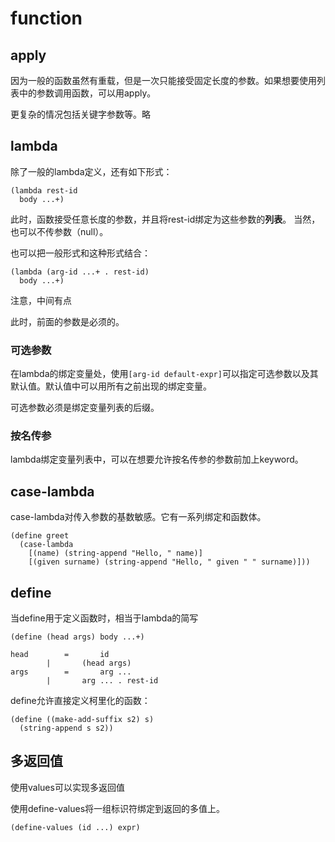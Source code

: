 # function

## apply

因为一般的函数虽然有重载，但是一次只能接受固定长度的参数。如果想要使用列表中的参数调用函数，可以用apply。

更复杂的情况包括关键字参数等。略

## lambda

除了一般的lambda定义，还有如下形式：

```
(lambda rest-id
  body ...+)
```

此时，函数接受任意长度的参数，并且将rest-id绑定为这些参数的**列表**。 当然，也可以不传参数（null）。

也可以把一般形式和这种形式结合：

```
(lambda (arg-id ...+ . rest-id)
  body ...+)
```

注意，中间有点

此时，前面的参数是必须的。

### 可选参数

在lambda的绑定变量处，使用`[arg-id default-expr]`可以指定可选参数以及其默认值。默认值中可以用所有之前出现的绑定变量。

可选参数必须是绑定变量列表的后缀。

### 按名传参

lambda绑定变量列表中，可以在想要允许按名传参的参数前加上keyword。

## case-lambda

case-lambda对传入参数的基数敏感。它有一系列绑定和函数体。

```racket
(define greet
  (case-lambda
    [(name) (string-append "Hello, " name)]
    [(given surname) (string-append "Hello, " given " " surname)]))
```

## define

当define用于定义函数时，相当于lambda的简写

```
(define (head args) body ...+)
 
head	 	=	 	id
 	 	|	 	(head args)
args	 	=	 	arg ...
 	 	|	 	arg ... . rest-id
```

define允许直接定义柯里化的函数：

```racket
(define ((make-add-suffix s2) s)
  (string-append s s2))
 ```

## 多返回值

使用values可以实现多返回值

使用define-values将一组标识符绑定到返回的多值上。

```
(define-values (id ...) expr)
```